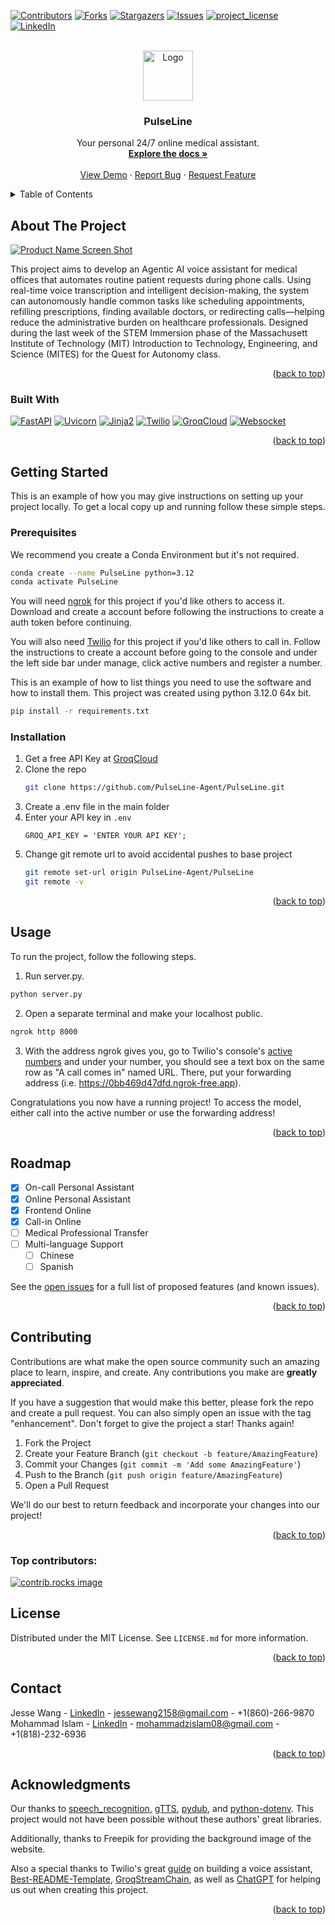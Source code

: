 <!-- Improved compatibility of back to top link: See: https://github.com/othneildrew/Best-README-Template/pull/73 -->
<a id="readme-top"></a>
<!--
*** Thanks for checking out the Best-README-Template. If you have a suggestion
*** that would make this better, please fork the repo and create a pull request
*** or simply open an issue with the tag "enhancement".
*** Don't forget to give the project a star!
*** Thanks again! Now go create something AMAZING! :D
-->



<!-- PROJECT SHIELDS -->
<!--
*** I'm using markdown "reference style" links for readability.
*** Reference links are enclosed in brackets [ ] instead of parentheses ( ).
*** See the bottom of this document for the declaration of the reference variables
*** for contributors-url, forks-url, etc. This is an optional, concise syntax you may use.
*** https://www.markdownguide.org/basic-syntax/#reference-style-links
-->
[![Contributors][contributors-shield]][contributors-url]
[![Forks][forks-shield]][forks-url]
[![Stargazers][stars-shield]][stars-url]
[![Issues][issues-shield]][issues-url]
[![project_license][license-shield]][license-url]
[![LinkedIn][linkedin-shield]][linkedin-url]



<!-- PROJECT LOGO -->
<br />
<div align="center">
  <a href="https://github.com/PulseLine-Agent/PulseLine">
    <img src="images/light.png" alt="Logo" width="80" height="80">
  </a>

<h3 align="center">PulseLine</h3>

  <p align="center">
    Your personal 24/7 online medical assistant.
    <br />
    <a href="https://github.com/PulseLine-Agent/PulseLine"><strong>Explore the docs »</strong></a>
    <br />
    <br />
    <a href="https://github.com/PulseLine-Agent/PulseLine">View Demo</a>
    &middot;
    <a href="https://github.com/PulseLine-Agent/PulseLine/issues/new?labels=bug&template=bug-report.md">Report Bug</a>
    &middot;
    <a href="https://github.com/PulseLine-Agent/PulseLine/issues/new?labels=enhancement&template=feature-request.md">Request Feature</a>
  </p>
</div>



<!-- TABLE OF CONTENTS -->
<details>
  <summary>Table of Contents</summary>
  <ol>
    <li>
      <a href="#about-the-project">About The Project</a>
      <ul>
        <li><a href="#built-with">Built With</a></li>
      </ul>
    </li>
    <li>
      <a href="#getting-started">Getting Started</a>
      <ul>
        <li><a href="#prerequisites">Prerequisites</a></li>
        <li><a href="#installation">Installation</a></li>
      </ul>
    </li>
    <li><a href="#usage">Usage</a></li>
    <li><a href="#roadmap">Roadmap</a></li>
    <li><a href="#contributing">Contributing</a></li>
    <li><a href="#license">License</a></li>
    <li><a href="#contact">Contact</a></li>
    <li><a href="#acknowledgments">Acknowledgments</a></li>
  </ol>
</details>



<!-- ABOUT THE PROJECT -->
## About The Project

[![Product Name Screen Shot][product-screenshot]](https://example.com)

This project aims to develop an Agentic AI voice assistant for medical offices that automates routine patient requests during phone calls. Using real-time voice transcription and intelligent decision-making, the system can autonomously handle common tasks like scheduling appointments, refilling prescriptions, finding available doctors, or redirecting calls—helping reduce the administrative burden on healthcare professionals. Designed during the last week of the STEM Immersion phase of the Massachusett Institute of Technology (MIT) Introduction to Technology, Engineering, and Science (MITES) for the Quest for Autonomy class.

<p align="right">(<a href="#readme-top">back to top</a>)</p>



### Built With

[![FastAPI][FastAPI.svg]][FastAPI-url]
[![Uvicorn][Uvicorn.svg]][Uvicorn-url]
[![Jinja2][Jinja2.svg]][Jinja2-url]
[![Twilio][Twilio.svg]][Twilio-url]
[![GroqCloud][GroqCloud.svg]][GroqCloud-url]
[![Websocket][Websocket.svg]][Websocket-url]


<p align="right">(<a href="#readme-top">back to top</a>)</p>



<!-- GETTING STARTED -->
## Getting Started

This is an example of how you may give instructions on setting up your project locally.
To get a local copy up and running follow these simple steps.

### Prerequisites

We recommend you create a Conda Environment but it's not required.
  ```sh
  conda create --name PulseLine python=3.12
  conda activate PulseLine
  ```

You will need [ngrok](https://ngrok.com) for this project if you'd like others to access it. Download and create a account before following the instructions to create a auth token before continuing.

You will also need [Twilio](https://www.twilio.com/en-us) for this project if you'd like others to call in. Follow the instructions to create a account before going to the console and under the left side bar under manage, click active numbers and register a number.

This is an example of how to list things you need to use the software and how to install them. This project was created using python 3.12.0 64x bit.
  ```sh
  pip install -r requirements.txt
  ```

### Installation

1. Get a free API Key at [GroqCloud](https://console.groq.com/keys)
2. Clone the repo
   ```sh
   git clone https://github.com/PulseLine-Agent/PulseLine.git
   ```
3. Create a .env file in the main folder
4. Enter your API key in `.env`
   ```.env
   GROQ_API_KEY = 'ENTER YOUR API KEY';
   ```
5. Change git remote url to avoid accidental pushes to base project
   ```sh
   git remote set-url origin PulseLine-Agent/PulseLine
   git remote -v
   ```

<p align="right">(<a href="#readme-top">back to top</a>)</p>


<!-- USAGE EXAMPLES -->
## Usage

To run the project, follow the following steps.

1. Run server.py.
  ```sh
  python server.py
  ```

2. Open a separate terminal and make your localhost public.
  ```sh
  ngrok http 8000
  ```

3. With the address ngrok gives you, go to Twilio's console's [active numbers](https://console.twilio.com/us1/develop/phone-numbers/manage/incoming) and under your number, you should see a text box on the same row as "A call comes in" named URL. There, put your forwarding address (i.e. https://0bb469d47dfd.ngrok-free.app).

Congratulations you now have a running project! To access the model, either call into the active number or use the forwarding address!


<p align="right">(<a href="#readme-top">back to top</a>)</p>


<!-- ROADMAP -->
## Roadmap

- [x] On-call Personal Assistant
- [x] Online Personal Assistant
- [x] Frontend Online
- [x] Call-in Online
- [ ] Medical Professional Transfer
- [ ] Multi-language Support
    - [ ] Chinese
    - [ ] Spanish

See the [open issues](https://github.com/PulseLine-Agent/PulseLine/issues) for a full list of proposed features (and known issues).

<p align="right">(<a href="#readme-top">back to top</a>)</p>



<!-- CONTRIBUTING -->
## Contributing

Contributions are what make the open source community such an amazing place to learn, inspire, and create. Any contributions you make are **greatly appreciated**.

If you have a suggestion that would make this better, please fork the repo and create a pull request. You can also simply open an issue with the tag "enhancement".
Don't forget to give the project a star! Thanks again!

1. Fork the Project
2. Create your Feature Branch (`git checkout -b feature/AmazingFeature`)
3. Commit your Changes (`git commit -m 'Add some AmazingFeature'`)
4. Push to the Branch (`git push origin feature/AmazingFeature`)
5. Open a Pull Request

We'll do our best to return feedback and incorporate your changes into our project!

<p align="right">(<a href="#readme-top">back to top</a>)</p>

### Top contributors:

<a href="https://github.com/PulseLine-Agent/PulseLine/graphs/contributors">
  <img src="https://contrib.rocks/image?repo=PulseLine-Agent/PulseLine" alt="contrib.rocks image" />
</a>



<!-- LICENSE -->
## License

Distributed under the MIT License. See `LICENSE.md` for more information.

<p align="right">(<a href="#readme-top">back to top</a>)</p>



<!-- CONTACT -->
## Contact

Jesse Wang - [LinkedIn](https://www.linkedin.com/in/jesse-h-wang) - jessewang2158@gmail.com - +1(860)-266-9870
Mohammad Islam - [LinkedIn](https://www.linkedin.com/in/mohammad-islam-04b015326/) - mohammadzislam08@gmail.com - +1(818)-232-6936

<p align="right">(<a href="#readme-top">back to top</a>)</p>



<!-- ACKNOWLEDGMENTS -->
## Acknowledgments

Our thanks to [speech_recognition](https://github.com/Uberi/speech_recognition), [gTTS](https://github.com/pndurette/gTTS), [pydub](https://github.com/jiaaro/pydub), and [python-dotenv](https://github.com/theskumar/python-dotenv). This project would not have been possible without these authors' great libraries.

Additionally, thanks to Freepik for providing the background image of the website.

Also a special thanks to Twilio's great [guide](twilio.com/en-us/blog/voice-ai-assistant-openai-realtime-api-python) on building a voice assistant, [Best-README-Template](https://github.com/othneildrew/Best-README-Template/tree/main), [GroqStreamChain](https://github.com/The-Data-Dilemma/GroqStreamChain/tree/main), as well as [ChatGPT](https://chatgpt.com) for helping us out when creating this project.

<p align="right">(<a href="#readme-top">back to top</a>)</p>



<!-- MARKDOWN LINKS & IMAGES -->
<!-- https://www.markdownguide.org/basic-syntax/#reference-style-links -->
[contributors-shield]: https://img.shields.io/github/contributors/PulseLine-Agent/PulseLine.svg?style=for-the-badge
[contributors-url]: https://github.com/PulseLine-Agent/PulseLine/graphs/contributors

[forks-shield]: https://img.shields.io/github/forks/PulseLine-Agent/PulseLine.svg?style=for-the-badge
[forks-url]: https://github.com/PulseLine-Agent/PulseLine/network/members

[stars-shield]: https://img.shields.io/github/stars/PulseLine-Agent/PulseLine.svg?style=for-the-badge
[stars-url]: https://github.com/PulseLine-Agent/PulseLine/stargazers

[issues-shield]: https://img.shields.io/github/issues/PulseLine-Agent/PulseLine.svg?style=for-the-badge
[issues-url]: https://github.com/PulseLine-Agent/PulseLine/issues

[license-shield]: https://img.shields.io/github/license/PulseLine-Agent/PulseLine.svg?style=for-the-badge
[license-url]: https://github.com/PulseLine-Agent/PulseLine/LICENSE.txt

[linkedin-shield]: https://img.shields.io/badge/-LinkedIn-black.svg?style=for-the-badge&logo=linkedin&colorB=555
[linkedin-url]: https://www.linkedin.com/company/mitesatmit

[product-screenshot]: images/screenshot.png

[FastAPI.svg]: https://img.shields.io/badge/FastAPI-005571?style=for-the-badge&logo=fastapi
[FastAPI-url]: https://fastapi.tiangolo.com

[Jinja2.svg]: https://img.shields.io/badge/jinja-white.svg?style=for-the-badge&logo=jinja&logoColor=black
[Jinja2-url]: https://jinja.palletsprojects.com/en/stable

[Twilio.svg]: https://img.shields.io/badge/Twilio-F22F46?style=for-the-badge&logo=Twilio&logoColor=white
[Twilio-url]: https://www.twilio.com/en-us

[Uvicorn.svg]: https://img.shields.io/badge/Uvicorn-7A00B2?style=for-the-badge&logo=gunicorn&logoColor=FFB7C3&labelColor=0A0068
[Uvicorn-url]: https://www.uvicorn.org

[GroqCloud.svg]: https://img.shields.io/badge/GroqCloud-white?style=for-the-badge&logo=groupon&logoColor=white&labelColor=orange
[GroqCloud-url]: https://console.groq.com/home

[Websocket.svg]: https://img.shields.io/badge/Websockets-gold?style=for-the-badge&logo=elegoo&logoColor=Blue&labelColor=blue
[Websocket-url]: https://websockets.readthedocs.io/en/stable
